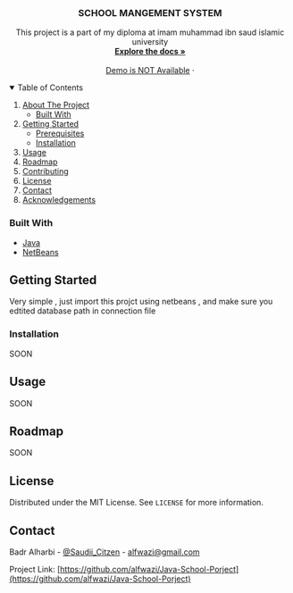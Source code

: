 



<!-- PROJECT LOGO -->
<br />


  <h3 align="center">SCHOOL MANGEMENT SYSTEM</h3>

  <p align="center">
   This project is a part of my diploma at imam muhammad ibn saud islamic university 
    <br />
    <a href="https://github.com/alfwazi/Java-School-Porject/blob/master/README.md"><strong>Explore the docs »</strong></a>
    <br />
    <br />
    <a href="#">Demo is NOT Available</a>
    ·

  </p>
</p>



<!-- TABLE OF CONTENTS -->
<details open="open">
  <summary>Table of Contents</summary>
  <ol>
    <li>
      <a href="#about-the-project">About The Project</a>
      <ul>
        <li><a href="#built-with">Built With</a></li>
      </ul>
    </li>
    <li>
      <a href="#getting-started">Getting Started</a>
      <ul>
        <li><a href="#prerequisites">Prerequisites</a></li>
        <li><a href="#installation">Installation</a></li>
      </ul>
    </li>
    <li><a href="#usage">Usage</a></li>
    <li><a href="#roadmap">Roadmap</a></li>
    <li><a href="#contributing">Contributing</a></li>
    <li><a href="#license">License</a></li>
    <li><a href="#contact">Contact</a></li>
    <li><a href="#acknowledgements">Acknowledgements</a></li>
  </ol>
</details>



<!-- ABOUT THE PROJECT -->
### Built With
* [Java](https://www.oracle.com/)
* [NetBeans](https://netbeans.apache.org/)


<!-- GETTING STARTED -->
## Getting Started

Very simple , just import this projct using netbeans , and make sure you edtited database path in connection file


### Installation

SOON



<!-- USAGE EXAMPLES -->
## Usage

SOON

<!-- ROADMAP -->
## Roadmap
SOON


<!-- CONTRIBUTING -->




<!-- LICENSE -->
## License

Distributed under the MIT License. See `LICENSE` for more information.



<!-- CONTACT -->
## Contact

Badr Alharbi - [@Saudii_Citzen](https://twitter.com/Saudii_Citzen) - alfwazi@gmail.com

Project Link: [https://github.com/alfwazi/Java-School-Porject](https://github.com/alfwazi/Java-School-Porject)








<!-- MARKDOWN LINKS & IMAGES -->
<!-- https://www.markdownguide.org/basic-syntax/#reference-style-links -->
[contributors-shield]: https://img.shields.io/github/contributors/othneildrew/Best-README-Template.svg?style=for-the-badge
[contributors-url]: https://github.com/othneildrew/Best-README-Template/graphs/contributors
[forks-shield]: https://img.shields.io/github/forks/othneildrew/Best-README-Template.svg?style=for-the-badge
[forks-url]: https://github.com/othneildrew/Best-README-Template/network/members
[stars-shield]: https://img.shields.io/github/stars/othneildrew/Best-README-Template.svg?style=for-the-badge
[stars-url]: https://github.com/othneildrew/Best-README-Template/stargazers
[issues-shield]: https://img.shields.io/github/issues/othneildrew/Best-README-Template.svg?style=for-the-badge
[issues-url]: https://github.com/othneildrew/Best-README-Template/issues
[license-shield]: https://img.shields.io/github/license/othneildrew/Best-README-Template.svg?style=for-the-badge
[license-url]: https://github.com/othneildrew/Best-README-Template/blob/master/LICENSE.txt
[linkedin-shield]: https://img.shields.io/badge/-LinkedIn-black.svg?style=for-the-badge&logo=linkedin&colorB=555
[linkedin-url]: https://linkedin.com/in/othneildrew
[product-screenshot]: images/screenshot.png

